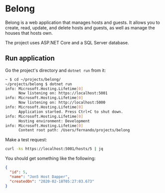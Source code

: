 # Belong

Belong is a web application that manages hosts and guests. It allows you to create, read, update, and delete hosts and guests, as well as manage the houses that hosts own.

The project uses ASP.NET Core and a SQL Server database.

## Run application

Go the project's directory and `dotnet run` from it:

```sh
~ $ cd ~/projects/belong/
~/projects/belong $ dotnet run
info: Microsoft.Hosting.Lifetime[0]
      Now listening on: https://localhost:5001
info: Microsoft.Hosting.Lifetime[0]
      Now listening on: http://localhost:5000
info: Microsoft.Hosting.Lifetime[0]
      Application started. Press Ctrl+C to shut down.
info: Microsoft.Hosting.Lifetime[0]
      Hosting environment: Development
info: Microsoft.Hosting.Lifetime[0]
      Content root path: /Users/fernando/projects/belong
```

Make a test request:

```sh
curl -ks https://localhost:5001/hosts/5 | jq
```

You should get something like the following:

```json
{
  "id": 5,
  "name": "Jon5 Host Dapper",
  "createdOn": "2020-02-18T05:27:03.673"
}
```
